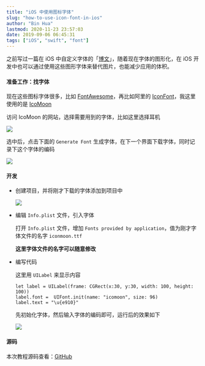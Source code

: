 ```yaml
---
title: "iOS 中使用图标字体"
slug: "how-to-use-icon-font-in-ios"
author: "Bin Hua"
lastmod: 2020-11-23 23:57:03
date: 2019-09-06 06:45:31
tags: ["iOS", "swift", "font"]
---
```


之前写过一篇在 iOS 中自定义字体的「[博文](/ios-dev-tips/)」，随着现在字体的图形化，在 iOS 开发中也可以通过使用这些图形字体来替代图片，也能减少应用的体积。

#### 准备工作：找字体

现在这些图标字体很多，比如 [FontAwesome](https://fontawesome.com/)，再比如阿里的 [IconFont](https://www.iconfont.cn/)，我这里使用的是 [IcoMoon](https://icomoon.io/)

访问 IcoMoon 的网站，选择需要用到的字体，比如这里选择耳机

![](/imgs/how-to-use-icon-font-in-ios-01.png)

选中后，点击下面的 `Generate Font` 生成字体，在下一个界面下载字体，同时记录下这个字体的编码

![](/imgs/how-to-use-icon-font-in-ios-00.png)

#### 开发

- 创建项目，并将刚才下载的字体添加到项目中

    ![](/imgs/how-to-use-icon-font-in-ios-02.png)

- 编辑 `Info.plist` 文件，引入字体

    打开 `Info.plist` 文件，增加 `Fonts provided by application`，值为刚才字体文件的名字 `iconmoon.ttf`
    
    **这里字体文件的名字可以随意修改**
    
- 编写代码

    这里用 `UILabel` 来显示内容
   
    ```
    let label = UILabel(frame: CGRect(x:30, y:30, width: 100, height: 100))
    label.font =  UIFont.init(name: "icomoon", size: 96)
	label.text = "\u{e910}"
    ```
    
    先初始化字体，然后输入字体的编码即可，运行后的效果如下
    
    ![](/imgs/how-to-use-icon-font-in-ios-04.png)
    
#### 源码

本次教程源码查看：[GitHub](https://github.com/tourcoder/IconFontExample)